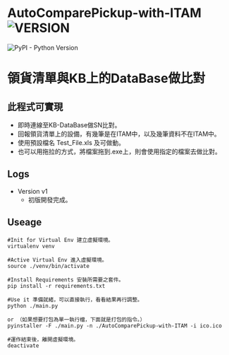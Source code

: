 # AutoComparePickup-with-ITAM ![VERSION](https://img.shields.io/badge/Version-1-green.svg)
![PyPI - Python Version](https://img.shields.io/pypi/pyversions/Django.svg)
# 領貨清單與KB上的DataBase做比對
## 此程式可實現
  - 即時連線至KB-DataBase做SN比對。
  - 回報領貨清單上的設備，有幾筆是在ITAM中，以及幾筆資料不在ITAM中。
  - 使用預設檔名 Test_File.xls 及可做動。
  - 也可以用拖拉的方式，將檔案拖到.exe上，則會使用指定的檔案去做比對。

## Logs
   * Version v1
     - 初版開發完成。

## Useage
    #Init for Virtual Env 建立虛擬環境。
    virtualenv venv
    
    #Active Virtual Env 進入虛擬環境。
    source ./venv/bin/activate
    
    #Install Requirements 安裝所需要之套件。
    pip install -r requirements.txt
    
    #Use it 準備就緒，可以直接執行，看看結果再行調整。
    python ./main.py
    
    or （如果想要打包為單一執行檔，下面就是打包的指令。）
    pyinstaller -F ./main.py -n ./AutoComparePickup-with-ITAM -i ico.ico
    
    #運作結束後，離開虛擬環境。
    deactivate
